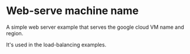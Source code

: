 # Web-serve machine name

A simple web server example that serves the google cloud VM name and region.

It's used in the load-balancing examples.
